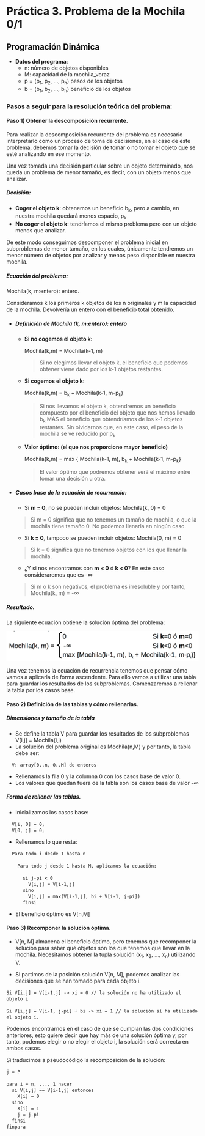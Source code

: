 # Práctica 3. Problema de la Mochila 0/1
## Programación Dinámica

- **Datos del programa**:
  - n: número de objetos disponibles
  - M: capacidad de la mochila_voraz
  - p = (p<sub>1</sub>, p<sub>2</sub>, ..., p<sub>n</sub>) pesos de los objetos
  - b = (b<sub>1</sub>, b<sub>2</sub>, ..., b<sub>n</sub>) beneficio de los objetos

### Pasos a seguir para la resolución teórica del problema:

#### Paso 1) Obtener la descomposición recurrente.
Para realizar la descomposición recurrente del problema es necesario interpretarlo como un proceso de toma de decisiones, en el caso de este problema, debemos tomar la decisión de tomar o no tomar el objeto que se esté analizando en ese momento.

Una vez tomada una decisión particular sobre un objeto determinado, nos queda un problema de menor tamaño, es decir, con un objeto menos que analizar.

##### Decisión:

- **Coger el objeto k**: obtenemos un beneficio b<sub>k</sub>, pero a cambio, en nuestra mochila quedará menos espacio, p<sub>k</sub>
- **No coger el objeto k**: tendríamos el mismo problema pero con un objeto menos que analizar.

De este modo conseguimos descomponer el problema inicial en subproblemas de menor tamaño, en los cuales, únicamente tendremos un menor número de objetos por analizar y menos peso disponible en nuestra mochila.

##### Ecuación del problema:

Mochila(k, m:entero): entero.

Consideramos k los primeros k objetos de los n originales y m la capacidad de la mochila. Devolvería un entero con el beneficio total obtenido.

- ##### Definición de Mochila (k, m:entero): entero
  - **Si no cogemos el objeto k:**

    Mochila(k,m) = Mochila(k-1, m)

    > Si no elegimos llevar el objeto k, el beneficio que podemos obtener viene dado por los k-1 objetos restantes.
  - **Si cogemos el objeto k:**

    Mochila(k,m) = b<sub>k</sub> + Mochila(k-1, m-p<sub>k</sub>)

    > Si nos llevamos el objeto k, obtendremos un beneficio compuesto por el beneficio del objeto que nos hemos llevado b<sub>k</sub> MÁS el beneficio que obtendríamos de los k-1 objetos restantes. Sin olvidarnos que, en este caso, el peso de la mochila se ve reducido por p<sub>k</sub>
  - **Valor óptimo: (el que nos proporcione mayor beneficio)**

    Mochila(k,m) = max { Mochila(k-1, m), b<sub>k</sub> + Mochila(k-1, m-p<sub>k</sub>}

      > El valor óptimo que podremos obtener será el máximo entre tomar una decisión u otra.

- ##### Casos base de la ecuación de recurrencia:
  - Si **m = 0**, no se pueden incluir objetos: Mochila(k, 0) = 0
  > Si m = 0 significa que no tenemos un tamaño de mochila, o que la mochila tiene tamaño 0. No podemos llenarla en ningún caso.

  - Si **k = 0**, tampoco se pueden incluir objetos: Mochila(0, m) = 0
  > Si k = 0 significa que no tenemos objetos con los que llenar la mochila.

  - ¿Y si nos encontramos con **m < 0** ó **k < 0**? En este caso consideraremos que es -∞
  > Si m o k son negativos, el problema es irresoluble y por tanto, Mochila(k, m) = -∞

##### Resultado.
La siguiente ecuación obtiene la solución óptima del problema:

![alt text](https://github.com/louri91/ALG201516/raw/master/ecuacion.png "Resultado, ecuación de recurrencia")

Una vez tenemos la ecuación de recurrencia tenemos que pensar cómo vamos a aplicarla de forma ascendente. Para ello vamos a utilizar una tabla para guardar los resultados de los subproblemas. Comenzaremos a rellenar la tabla por los casos base.

#### Paso 2) Definición de las tablas y cómo rellenarlas.

##### Dimensiones y tamaño de la tabla

- Se define la tabla V para guardar los resultados de los subproblemas V[i,j] = Mochila(i,j)
- La solución del problema original es Mochila(n,M) y por tanto, la tabla debe ser:

~~~
  V: array[0..n, 0..M] de enteros
~~~
- Rellenamos la fila 0 y la columna 0 con los casos base de valor 0.
- Los valores que quedan fuera de la tabla son los casos base de valor -∞

##### Forma de rellenar las tablas.
- Inicializamos los casos base:
~~~
  V[i, 0] = 0;
  V[0, j] = 0;
~~~
- Rellenamos lo que resta:
~~~
  Para todo i desde 1 hasta n

    Para todo j desde 1 hasta M, aplicamos la ecuación:

      si j-pi < 0
        V[i,j] = V[i-1,j]
      sino
        V[i,j] = max(V[i-1,j], bi + V[i-1, j-pi])
      finsi
~~~
- El beneficio óptimo es V[n,M]

#### Paso 3) Recomponer la solución óptima.

- V[n, M] almacena el beneficio óptimo, pero tenemos que recomponer la solución para saber qué objetos son los que tenemos que llevar en la mochila. Necesitamos obtener la tupla solución (x<sub>1</sub>, x<sub>2</sub>, ..., x<sub>n</sub>) utilizando V.

- Si partimos de la posición solución V[n, M], podemos analizar las decisiones que se han tomado para cada objeto i.

~~~
Si V[i,j] = V[i-1,j] -> xi = 0 // la solución no ha utilizado el objeto i

Si V[i,j] = V[i-1, j-pi] + bi -> xi = 1 // la solución sí ha utilizado el objeto i.
~~~

Podemos encontrarnos en el caso de que se cumplan las dos condiciones anteriores, esto quiere decir que hay más de una solución óptima y, por tanto, podemos elegir o no elegir el objeto i, la solución será correcta en ambos casos.

Si traducimos a pseudocódigo la recomposición de la solución:

~~~
j = P

para i = n, ..., 1 hacer
  si V[i,j] == V[i-1,j] entonces
    X[i] = 0
  sino
    X[i] = 1
    j = j-pi
  finsi
finpara
~~~
